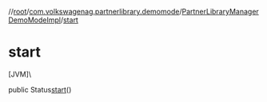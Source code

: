 //[root](../../../index.md)/[com.volkswagenag.partnerlibrary.demomode](../index.md)/[PartnerLibraryManagerDemoModeImpl](index.md)/[start](start.md)

# start

[JVM]\

public Status[start](start.md)()
